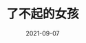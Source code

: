 ---
layout: movie-review
title: 了不起的女孩
description: >
  当时饿得什么都吃...
category: 剧集
img: assets/img/movie/2021/了不起的女孩.webp
star: 4
date: 2021-09-07
---